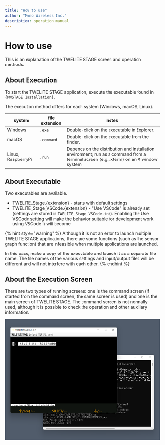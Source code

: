 ```yaml
---
title: "How to use"
author: "Mono Wireless Inc."
description: operation manual
---
```


# How to use

This is an explanation of the TWELITE STAGE screen and operation methods.

## About Execution

To start the TWELITE STAGE application, execute the executable found in `{MWSTAGE Installation}`.

The execution method differs for each system (Windows, macOS, Linux).

| system | file extension | notes |
| -------- | ------     | ---- |
| Windows  | `.exe`     | Double-click on the executable in Explorer. |
| macOS    | `.command` | Double-click on the executable from the finder. |
| Linux, RaspberryPi | `.run`     | Depends on the distribution and installation environment; run as a command from a terminal screen (e.g., xterm) on an X window system. |


## About Executable

Two executables are available.

* TWELITE_Stage.{extension} - starts with default settings
* TWELITE_Stage_VSCode.{extension} - "Use VSCode" is already set (settings are stored in `TWELITE_Stage_VSCode.ini`). Enabling the Use VSCode setting will make the behavior suitable for development work using VSCode It will become

{% hint style="warning" %}
Although it is not an error to launch multiple TWELITE STAGE applications, there are some functions (such as the sensor graph function) that are infeasible when multiple applications are launched.

In this case, make a copy of the executable and launch it as a separate file name. The file names of the various settings and input/output files will be different and will not interfere with each other.
{% endhint %}

## About the Execution Screen

There are two types of running screens: one is the command screen (if started from the command screen, the same screen is used) and one is the main screen of TWELITE STAGE. The command screen is not normally used, although it is possible to check the operation and other auxiliary information.

![STAGE画面例](../.gitbook/assets/img_stage_open_with_cmdwin.png)
